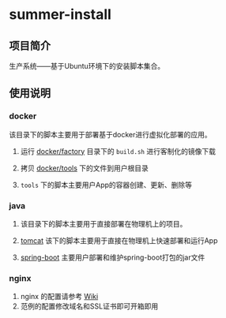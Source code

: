 # summer-install

## 项目简介

生产系统——基于Ubuntu环境下的安装脚本集合。

## 使用说明

### docker

该目录下的脚本主要用于部署基于docker进行虚拟化部署的应用。

1. 运行 [docker/factory](docker/factory) 目录下的 `build.sh` 进行客制化的镜像下载

2. 拷贝 [docker/tools](docker/tools) 下的文件到用户根目录 

3. `tools` 下的脚本主要用户App的容器创建、更新、删除等

### java

1. 该目录下的脚本主要用于直接部署在物理机上的项目。

2. [tomcat](java/tomcat) 该下的脚本主要用于直接在物理机上快速部署和运行App

3. [spring-boot](java/spring-boot)  主要用户部署和维护spring-boot打包的jar文件

### nginx

1. nginx 的配置请参考 [Wiki](https://github.com/cn-cerc/summer-install/wiki/Nginx%E9%85%8D%E7%BD%AE%E8%8C%83%E4%BE%8B) 
2. 范例的配置修改域名和SSL证书即可开箱即用

